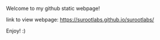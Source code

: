 Welcome to my github static webpage!

link to view webpage: https://surootlabs.github.io/surootlabs/


Enjoy! :)
